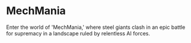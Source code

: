 # MechMania
 Enter the world of 'MechMania,' where steel giants clash in an epic battle for supremacy in a landscape ruled by relentless AI forces.
